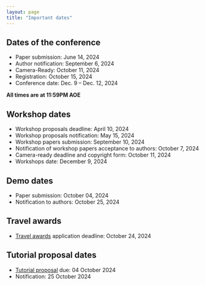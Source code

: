 ```yaml
---
layout: page 
title: "Important dates"
---
```

## Dates of the conference
- Paper submission: June 14, 2024
- Author notification: September 6, 2024
- Camera-Ready: October 11, 2024
- Registration: October 15, 2024
- Conference date: Dec. 9 – Dec. 12, 2024
 
**All times are at 11:59PM AOE**

## Workshop dates
- Workshop proposals deadline: April 10, 2024
- Workshop proposals notification: May 15, 2024
- Workshop papers submission: September 10, 2024
- Notification of workshop papers acceptance to authors: October 7, 2024
- Camera-ready deadline and copyright form: October 11, 2024
- Workshops date: December 9, 2024

## Demo dates
- Paper submission: October 04, 2024
- Notification to authors: October 25, 2024

## Travel awards
- [Travel awards](/call_for_travel_awards) application deadline: October 24, 2024

## Tutorial proposal dates
- [Tutorial proposal](/call_for_tutorials) due: 04 October 2024
- Notification: 25 October 2024
